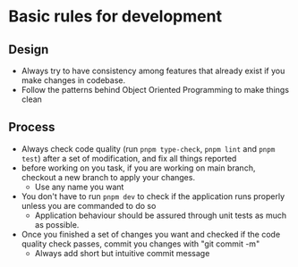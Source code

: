 # Basic rules for development

## Design

* Always try to have consistency among features that already exist if you make changes in codebase.
* Follow the patterns behind Object Oriented Programming to make things clean

## Process

* Always check code quality (run `pnpm type-check`, `pnpm lint` and `pnpm test`) after a set of modification, and fix all things reported
* before working on you task, if you are working on main branch, checkout a new branch to apply your changes.
  * Use any name you want
* You don't have to run `pnpm dev` to check if the application runs properly unless you are commanded to do so
  * Application behaviour should be assured through unit tests as much as possible.
* Once you finished a set of changes you want and checked if the code quality check passes, commit you changes with "git commit -m"
  * Always add short but intuitive commit message
